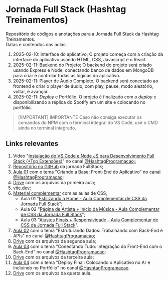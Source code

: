 # Jornada Full Stack (Hashtag Treinamentos)

Repositório de códigos e anotações para a Jornada Full Stack da Hashtag Treinamentos.  
Datas e conteúdos das aulas:

1. 2025-02-10: Interface do aplicativo;
   O projeto começa com a criação da interface do aplicativo usando HTML, CSS, Javascript e o React.
2. 2025-02-11: Backend do Projeto;
   O backend do projeto será criado usando Express e Node, conectando banco de dados em MongoDB para criar e controlar todas as lógicas do aplicativo.
3. 2025-02-11: Player de Áudio Completo;
   O backend será conectado ao frontend e criar o player de áudio, com play, pause, modo aleatório, voltar, e avançar.
4. 2025-02-11: _Deploy_ e Portfólio.
   O projeto é finalizado com o _deploy_ e disponibilizando a réplica do Spotify em um site e colocando no portfólio.

> [!IMPORTANT] IMPORTANTE
> Caso não consiga executar os comandos do NPM com o terminal integral do VS Code, use o CMD ainda no terminal integrado.

## Links relevantes

1. Vídeo "[Instalação do VS Code e Node JS para Desenvolvimento Full Stack (+Top Extensões)](https://youtu.be/fzgL5YIL77Q?si=E1DAlV-YgEqKMxXB)" no canal [@HashtagProgramacao](https://www.youtube.com/@HashtagProgramacao);;
2. [Repositório no GitHub](https://github.com/fullstackjornada/jornada-full-stack) da jornada FullStack;
3. [Aula 01](https://www.youtube.com/live/8cKuB0PfqTs?si=IEU125k3DrRx31h8) com o tema "Criando a Base: Front-End do Aplicativo" no canal [@HashtagProgramacao](https://www.youtube.com/@HashtagProgramacao);
4. [Drive](https://drive.google.com/drive/folders/1_otlml4QSqqkbexREoL0-mwO-SH2kn90) com os arquivos da primeira aula;
5. [vite.dev](https://vite.dev/);
6. [Material complementar](https://gamma.app/docs/Material-Complementar-Leia-com-atencao-4zcmbyugmzlav2v?mode=doc) com as aulas de CSS;
   - Aula 01 "[Estilizando a Home - Aula Complementar de CSS da Jornada Full Stack](https://youtu.be/sJcyKmc_GMw?si=Bjcp-q2siJ9cgmot)";
   - Aula 02 "[Página de Artista + Início da Música - Aula Complementar de CSS da Jornada Full Stack](https://youtu.be/EuVdTqyPvyk?si=sSZTkfFk7-IY3hq2)";
   - Aula 03 "[Ajustes Finais + Responsividade - Aula Complementar de CSS da Jornada Full Stack](https://youtu.be/_WBCQOy1Vfc?si=edNQ_FOH1oiG-1xL)".
7. [Aula 02](https://www.youtube.com/live/JkakNVjhXqM?si=uyesVlMdJyewX7Ic) com o tema "Estruturando Dados: Trabalhando com Back-End e APIs" no canal [@HashtagProgramacao](https://www.youtube.com/@HashtagProgramacao);
8. [Drive](https://drive.google.com/drive/folders/1kIE7AK1PI2qcpr-kMNDK-vMuUQMSFdrz) com os arquivos da segunda aula;
9. [Aula 03](https://www.youtube.com/live/oPLOZfqk7qQ?si=NB4v3hkyPeOJGZdW) com o tema "Conectando Tudo: Integração do Front-End com o Back-End" no canal [@HashtagProgramacao](https://www.youtube.com/@HashtagProgramacao);
10. [Drive](https://drive.google.com/drive/folders/1olA9SsCHSXHfNxYMfHg4IdvTdGeh8R71) com os arquivos da terceira aula;
11. [Aula 04](https://www.youtube.com/live/6PwcILaFgCc?si=wLET3hjq3ykbRe4W) com o tema "Deploy Final: Colocando o Aplicativo no Ar e Incluindo no Portfólio" no canal [@HashtagProgramacao](https://www.youtube.com/@HashtagProgramacao).
12. [Drive](https://drive.google.com/drive/folders/11iNjXwITKtJp6TdndxMZGIbUQQk04qXz) com os arquivos da quarta aula.

